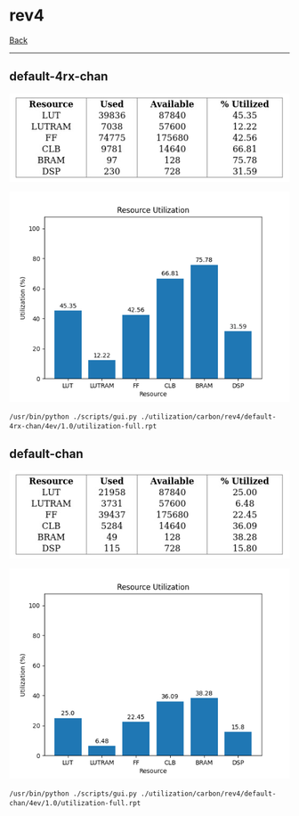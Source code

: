 # rev4

[Back](<../carbon.md>)

---

## default-4rx-chan

<p align="center">
	<img src="../../../../images/carbon/rev4/default-4rx-chan/4ev/1.0/table.jpg" />
</p>

<p align="center">
	<img src="../../../../images/carbon/rev4/default-4rx-chan/4ev/1.0/graph.png" />
</p>

`/usr/bin/python ./scripts/gui.py ./utilization/carbon/rev4/default-4rx-chan/4ev/1.0/utilization-full.rpt`

## default-chan

<p align="center">
	<img src="../../../../images/carbon/rev4/default-chan/4ev/1.0/table.jpg" />
</p>

<p align="center">
	<img src="../../../../images/carbon/rev4/default-chan/4ev/1.0/graph.png" />
</p>

`/usr/bin/python ./scripts/gui.py ./utilization/carbon/rev4/default-chan/4ev/1.0/utilization-full.rpt`

